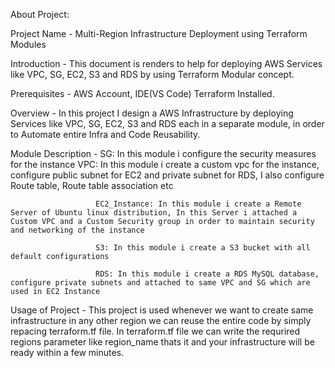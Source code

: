 About Project:

  Project Name - Multi-Region Infrastructure Deployment using Terraform Modules
  
  Introduction - This document is renders to help for deploying AWS Services like  VPC, SG, EC2, S3 and RDS by using Terraform Modular concept.
  
  Prerequisites - AWS Account, IDE(VS Code) Terraform Installed.
  
  Overview - In this project I design a AWS Infrastructure by deploying Services like VPC, SG, EC2, S3 and RDS each in a separate module, in order to Automate entire Infra and Code Reusability. 
  
  Module Description - SG: In this module i configure the security measures for the instance 
  VPC: In this module i create a custom vpc for the instance, configure public subnet for EC2 and private subnet for RDS, I also configure Route table, Route table association etc
                       
                       EC2_Instance: In this module i create a Remote Server of Ubuntu linux distribution, In this Server i attached a Custom VPC and a Custom Security group in order to maintain security and networking of the instance
                       
                       S3: In this module i create a S3 bucket with all default configurations
                       
                       RDS: In this module i create a RDS MySQL database, configure private subnets and attached to same VPC and SG which are used in EC2 Instance
                       
  Usage of Project -  This project is used whenever we want to create same infrastructure in any other region we can reuse the entire code by simply repacing terraform.tf file. In terraform.tf file we can write the requrired regions parameter like region_name thats it and your infrastructure will be ready within a few minutes.
  
